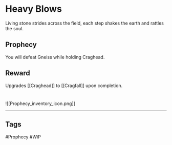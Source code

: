 # Heavy Blows
Living stone strides across the field, each step shakes the earth and rattles the soul.
## Prophecy
You will defeat Gneiss while holding Craghead.
## Reward
Upgrades [[Craghead]] to [[Cragfall]] upon completion. 

#
![[Prophecy_inventory_icon.png]]

---
## Tags
#Prophecy
#WiP 